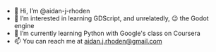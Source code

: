 - 👋 Hi, I’m @aidan-j-rhoden
- 👀 I’m interested in learning GDScript, and unrelatedly, :wink: the Godot engine
- 🌱 I’m currently learning Python with Google's class on Coursera
- 📫 You can reach me at aidan.j.rhoden@gmail.com

<!---
aidan-j-rhoden/aidan-j-rhoden is a ✨ special ✨ repository because its `README.md` (this file) appears on your GitHub profile.
You can click the Preview link to take a look at your changes.
--->
